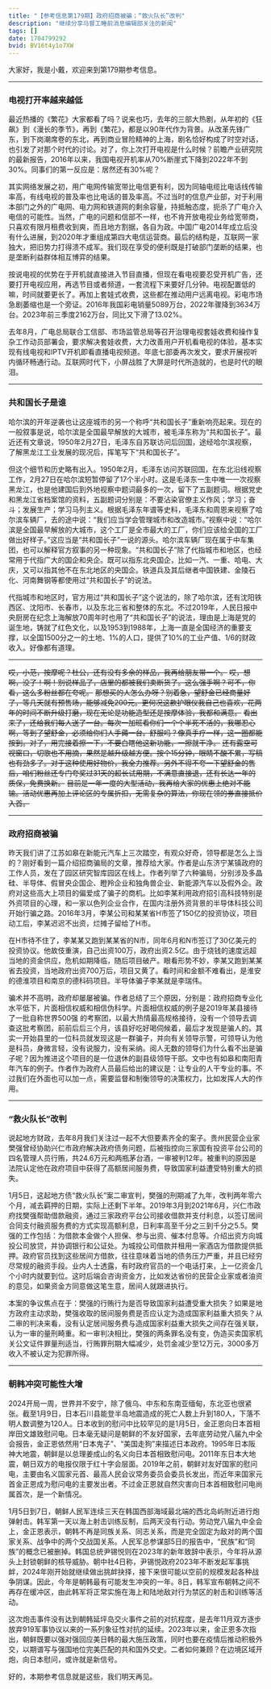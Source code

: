 ```yaml
---
title: "【参考信息第179期】政府招商被骗；“救火队长”改判"
description: "继续分享马督工睡前消息编辑部关注的新闻"
tags: []
date: 1704799292
bvid: BV16t4y1o7XW
---
```

大家好，我是小戴，欢迎来到第179期参考信息。


---
### 电视打开率越来越低

最近热播的《繁花》大家都看了吗？说来也巧，去年的三部大热剧，从年初的《狂飙》到《漫长的季节》，再到《繁花》，都是以90年代作为背景。从改革先锋广东，到下岗潮席卷的东北，再到商业冒险精神的上海，剧名恰好构成了时空对话，也引发了对那个时代的讨论。对了，你上次打开电视是什么时候？前瞻产业研究院的最新报告，2016年以来，我国电视开机率从70%断崖式下降到2022年不到30%。同事们的第一反应是：居然还有30%呢？

其实网络发展之初，用广电网传输宽带比电信更有利，因为同轴电缆比电话线传输率高，有线电视的普及率也比电话的普及率高。不过当时的信息产业部，对于利用本部门之外的广电网、电力网和铁道网的剩余容量，持抵触态度，扼杀了广电介入电信的可能性。当然，广电的问题和信部不一样，也不肯开放电视业务给宽带商，只喜欢有限月租费收到爽，而且地方割据，各自为政。中国广电2014年成立后没有什么进展，到2020年才重组成第四大电信运营商。最后的结构是，互联网一家独大，把旧势力打得溃不成军。我们现在享受的便利既是打破部门垄断的结果，也是垄断利益群体相互博弈的结果。

按说电视的优势在于开机就直接进入节目直播，但现在看电视要忍受开机广告，还要打开电视应用，再选节目或者频道，一套流程下来要好几分钟。电视配置低的嘛，时间就要更长了。再加上套娃式收费，这些都在推动用户远离电视。彩电市场急剧萎缩也是一个旁证。2016年我国彩电销量5089万台，2022年骤降到3634万台。2023年前三季度2162万台，同比又下滑了13.02%。

去年8月，广电总局联合工信部、市场监管总局等召开治理电视套娃收费和操作复杂工作动员部署会，要求解决套娃收费，大力改善用户开机看电视的体验，基本实现有线电视和IPTV开机即看直播电视频道。年底七部委再次发文，要求开展视听内循环畅通行动。互联网时代下，小屏战胜了大屏是时代所造就的，也是时代的眼泪。


---
### 共和国长子是谁

哈尔滨的开年逆袭也让这座城市的另一个称呼“共和国长子”重新响亮起来。现在的一般叙事是说，哈尔滨是全国最早解放的大城市，被毛泽东称为“共和国长子”。最近还有文章说，1950年2月27日，毛泽东自苏联访问后回国，途经哈尔滨视察，了解黑龙江工业发展的现况后，挥笔写下“共和国长子”。

但这个细节和历史略有出入。1950年2月，毛泽东访问苏联回国，在东北沿线视察工作，2月27日在哈尔滨短暂停留了17个半小时。这是毛泽东一生中唯一一次视察黑龙江，也是他建国后到外地视察中题词最多的一次，留下了五副题词。根据党史和黑龙江省档案馆的资料，五副题词分别是：不要沾染官僚主义作风；学习；奋斗；发展生产；学习马列主义。根据毛泽东年谱等史料，毛泽东和周恩来视察了哈尔滨车辆厂，去的途中说：“我们应当学会管理城市和改造城市。”视察中说：“哈尔滨是全国最早解放的大城市，这个工厂是全市最大的工厂，你们应该给全国的工厂做出好样子。”这应当是“共和国长子”一说的源头。哈尔滨车辆厂现在属于中车集团，也可以解释官方叙事的另一种现象。“共和国长子”除了代指城市和地区，也经常用于代指广大的国企和央企。既可以指东北央国企，比如一汽、一重、哈电、大庆，又可以指其他不在东北地区的央国企。铁道兵及其后继者中国铁建、金陵石化、河南舞钢等都使用过“共和国长子”的说法。

代指城市和地区时，官方用过“共和国长子”这个说法的，除了哈尔滨，还有沈阳铁西区、沈阳市、长春市，以及东北三省和整体的东北。不过2019年，人民日报中央厨房在纪念上海解放70周年时也用了“共和国长子”的说法，理由是上海是党的诞生地，铸就了红色文化，以及1953到1988年，上海一直是全国经济的重要支撑，以全国1500分之一的土地、1%的人口，提供了10%的工业产值、1/6的财政收入。好像都有道理。

---
~~哎，小范，按摩呢？杜公，还有没有多余的样品，我再给朋友带一个。~~
~~哎，想啊，没了！啊！别说样品了，店里的都被我们卖断货了。这么强手啊？可不，你看，这么多粉丝都在夸呢。~~
~~那想买的人怎么办呀？别着急，望舒金已经商量好了，等几天就有预售场，能够减免200元。更何况这款护眼仪我自己也喜欢，花两年的时间不断升级打磨，现在无论是功能造型还是按摩体验，我都和满意。~~
~~看出来了，还给我们每人送了一台。每次一加班看你们一个个半死不活的，我哪忍心啊，等到了望舒金，必须给你们人手薅一台。舒服吗？像真手疗一样，这一圈都能按到。对了，用完接着擦一下，不要白瞎他这新功能，一擦就干净。~~
~~还有露空可视窗口，切歌也不用摘，果然是越升级越方便。按个15分钟，眼睛不酸不累，写稿也有劲多了。对于这种使用好物价，我全力推荐。另外不得不夸一下望舒金的售后，咱们粉丝还专门夸奖过31天的超长试用期，不满意直接退，还有长达一年的质保，免费换新。~~
~~目前是一年一度的大型活动，我再给大家的优惠上绝对不能输。活动优惠再加上评论区的专属折扣，无需复杂的算法，你现在领的券直接抵价入首。~~


---
### 政府招商被骗

昨天我们讲了江苏如皋在新能元汽车上三次踏空，有观众好奇，领导都是怎么上当的？刚好看到一篇介绍招商骗局的文章，推荐给大家。作者是山东济宁某镇政府的工作人员，发在了园区研究智库园区在线上。作者列举了六种骗局，分别涉及多晶硅、半导体、假冒央企国企、瞪羚企业和独角兽企业、新能源汽车以及假外企。政府对这些高大上项目的偏爱成了骗子的商机。比如李某利用政府招引高科技特别是外资项目的心理，和一家以色列企业合作，在国内注册外资背景的半导体科技公司开始行骗之路。2016年3月，李某公司和某某省H市签了150亿的投资协议，项目动工后，李某迟迟不出资，烂摊子留给了H市。

在H市待不住了，李某某又跑到某某省的N市，同年6月和N市签订了30亿美元的投资协议。他故伎重演，自己出资100万，政府出资2.5亿。由于烧钱的速度远超当地的资金供应，危机如期降临，随后项目破产。眼看形势不妙，李某又跑到某某省去投资，当地政府出资700万后，项目又黄了。看时间和金额不难看出，是淮安的德淮项目和南京的德科码项目。半导体骗子李某就是李瑞伟。

骗术并不高明，政府却屡屡被骗。作者总结了三个原因，分别是：政府招商专业化水平低下，片面相信权威和相信伪科学。片面相信权威的例子是2019年某县接待了一批自称世界500强 的考察团，以最大热情最高规格接待，没有一个领导去调查这批考察团，前前后后三个月，该县好吃好喝伺候着，最后才发现是骗人的。其实一开始县里的一位科员就发现这是一群骗子，并向有关领导示警，可领导认为他是科员，身微言轻，没有说服力，没有采纳。阅人无数的领导们为什么看不出是骗子呢？因为推进这个项目的是一位退休的副县级领导干部。文中也有如皋和南阳青年汽车的例子。作者作为政府人员最后给出的建议是：让专业的人干专业的事。不过我们在外面也可以加一点，需要监督和制衡领导的决策权力，比如发挥人大的作用。


---
### “救火队长”改判

说起地方财政，去年8月我们关注过一起不大但要素齐全的案子。贵州民营企业家樊强曾经协助兴仁市政府解决政府债务问题，后被指控向三家国有投资平台公司的四名管理人员行贿，共24.6万元和两瓶茅台酒，一审被判12年。被重判的原因是法院认定他在政府项目中获得了高额居间服务费，导致国家利益遭受特别重大的损失。

1月5日，这起地方债“救火队长”案二审宣判，樊强的刑期减了九年，改判两年零六个月，减去羁押的日期，实际上还剩下半年。2019年3月到2021年6月，兴仁市政府找樊强帮助借款融资，通过三家政府平台公司接收借款并支付利息，以签订居间合同支付融资服务费的方式实现高额利息，日利率高至千分之三到千分之5.5。樊强的工作包括：为借款本金做个人担保、参与出资、催本付息等。介绍出资方向城投公司放贷，并协调银行和公证处。为城投公司借款并租用一家酒店为借款提供抵押。政府官员找到这些居间方借款，往往意味着当地的债务压力严重，并且已经穷尽常规的融资手段。业内人士透露，有时政府官员的一个电话打来，上一亿资金几个小时内就要到位。这时后端会咨询资金方，比如发达省份的民营企业家或者油资的意见，如果资金方同意做这笔生意，居间人就跟进执行。

本案的争议焦点在于：樊强的行贿行为是否导致国家利益遭受重大损失？如果是地方政府主动求助，樊强收取的居间服务费是否应认定为造成国家利益重大损失？从二审的判决来看，没有认定居间服务费与造成国家利益重大损失之间存在强关联，认为一审的量刑畸重。和一审判决相比，樊强的两条罪名没有变，伪造买卖国家机关公文证件罪量刑适当，行贿罪刑期大幅减少，处罚金减少至12万元，3000多万收入不被认定为犯罪所得。


---
### 朝韩冲突可能性大增

2024开局一周，世界并不安宁，除了俄乌、中东和东南亚缅甸，东北亚也很紧张。截至1月9日，日本石川县能登半岛地震造成的死亡人数上升到180人，下落不明人数调整为120人。日本收到的慰问中比较罕见的是1月5日，金正恩向日本首相岸田文雄致慰问电。日本毫无疑问是朝鲜的不友好国家，去年底劳动党八届九中全会报告，金正恩依然用“日本鬼子”、“美国走狗”来描述日本政府。1995年日本阪神大地震，朝鲜是以总理姜成山的名义向日本首相致慰问电。2011年东日本大地震，朝日双方的电报仅限于红十字会层面。2019年之前，朝鲜对友好国家的慰问电，主要由名义国家元首、最高人民会议常务委员会委员长发出，而近年来国家元首金正恩成为慰问电的主要发出者。不过金正恩就自然灾害向日本首相致慰问电尚属首次，是一个新情况。

1月5日到7日，朝鲜人民军连续三天在韩国西部海域最北端的西北岛屿附近进行炮弹射击。韩军第一天以海上射击训练反制，后两天没有行动。劳动党八届九中全会上，金正恩表示，朝韩不再是同族关系、同志关系，而是完全固定为敌对的两个国家关系、战争中的两个交战国关系。人民军总参谋部5日的报告中，“民族”和“同族”的概念已被删掉。韩国总统尹锡悦则在2023年的新年致辞中表示，今年将从源头上封锁朝鲜的核导威胁。朝中社4日称，尹锡悦政府2023年不断发起军事挑衅，2024年刚开始就继续做出挑衅抉择，接下来很可能以空前的规模发起各种战争阴谋。因此，今年是朝韩最有可能发生冲突的一年。8日，韩军宣布朝韩之间不再存在缓冲区，由此韩军将正常实施在海上和陆地敌对行为禁区的射击和训练等活动。

这次炮击事件没有达到朝韩延坪岛交火事件之前的对抗程度，是去年11月双方逐步放弃919军事协议以来的一系列象征性对抗的延续。2023年以来，金正恩多次指出，朝鲜既要以强对强回应美日韩的最大施压政策，同时也要在疫情后推动积极外交，以期谱写与强国地位完美匹配的共和国外交史。二者如何兼顾？在边境区域开炮，向日本慰问，或许就是新信号。

好的，本期参考信息就是这些，我们明天再见。

